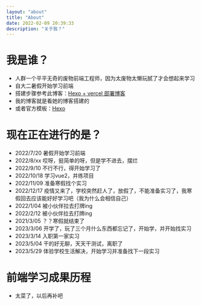 ```yaml
---
layout: "about"
title: "About"
date: 2022-02-09 20:39:33
description: "关于我？"
---
```


# 我是谁？

- 人群一个平平无奇的废物前端工程师，因为太废物太懒玩腻了才会想起来学习
- 自大二暑假开始学习前端
- 搭建步骤参考此博客：[Hexo + vercel 部署博客](https://ysx.cosine.ren/hexo-vercel-deploy-blog)
- 我的博客就是看她的博客搭建的
- 或者官方模板：[Hexo](https://shoka.lostyu.me/)
 
# 现在正在进行的是？
- 2022/7/20 暑假开始学习前端
- 2022/8/xx 哎呀，挺简单的呀，但是学不进去，摆烂
- 2022/9/10 不行不行，得开始学习了
- 2022/10/18 学习vue2，并练项目
- 2022/11/09 准备寒假找个实习
- 2022/12/17 疫情又来了，学校突然赶人了，放假了，不能准备实习了，我寒假回去应该能好好学习吧（我为什么会相信自己）
- 2022/1/04 被小伙伴拉去打牌ing
- 2022/2/12 被小伙伴拉去打牌ing
- 2021/3/05 ？？寒假就结束了 
- 2023/3/06 开学了，玩了三个月什么东西都忘记了，开始学，并开始找实习
- 2023/3/14 入职第一家实习
- 2023/5/04 干的好无聊，天天干测试，离职了
- 2023/5/29 体验学校生活解决，开始学习并准备找下一段实习

# 前端学习成果历程
- 太菜了，以后再补吧